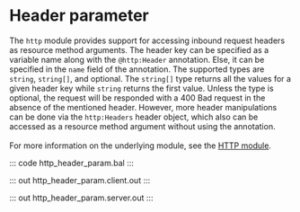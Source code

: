 # Header parameter

The `http` module provides support for accessing inbound request headers as resource method arguments.
The header key can be specified as a variable name along with the `@http:Header` annotation. Else, it can be specified
in the `name` field of the annotation. The supported types are `string`, `string[]`, and optional.
The `string[]` type returns all the values for a given header key while `string` returns the first value. Unless the
type is optional, the request will be responded with a 400 Bad request in the absence of the mentioned header.
However, more header manipulations can be done via the `http:Headers` header object, which also can be accessed as
a resource method argument without using the annotation.<br/><br/>
For more information on the underlying module,
see the [HTTP module](https://docs.central.ballerina.io/ballerina/http/latest/).

::: code http_header_param.bal :::

::: out http_header_param.client.out :::

::: out http_header_param.server.out :::